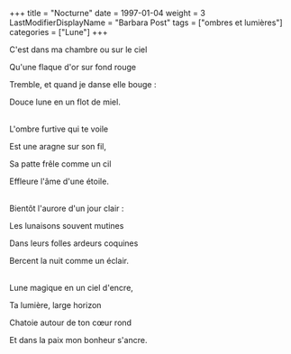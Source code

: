 +++
title = "Nocturne"
date = 1997-01-04
weight = 3
LastModifierDisplayName = "Barbara Post"
tags = ["ombres et lumières"]
categories = ["Lune"]
+++

C'est dans ma chambre ou sur le ciel

Qu'une flaque d'or sur fond rouge

Tremble, et quand je danse elle bouge :

Douce lune en un flot de miel.

 \
L'ombre furtive qui te voile

Est une aragne sur son fil,

Sa patte frêle comme un cil

Effleure l'âme d'une étoile.

 \
Bientôt l'aurore d'un jour clair :

Les lunaisons souvent mutines

Dans leurs folles ardeurs coquines

Bercent la nuit comme un éclair.

 \
Lune magique en un ciel d'encre,

Ta lumière, large horizon

Chatoie autour de ton cœur rond

Et dans la paix mon bonheur s'ancre.
